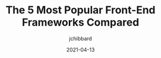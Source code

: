 ---
author: jchibbard
date: 2021-04-13
publisher: sitepointdotcom
tags:
  - frameworks
  - comparisons
  - react
  - angular
  - vuejs
  - svelte
  - emberjs
target_url: https://www.sitepoint.com/most-popular-frontend-frameworks-compared/
title: The 5 Most Popular Front-End Frameworks Compared
---